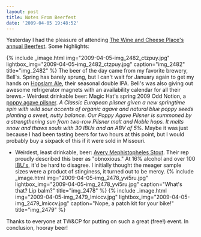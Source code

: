 ```yaml
---
layout: post
title: Notes From Beerfest
date: '2009-04-05 19:48:52'
---
```



Yesterday I had the pleasure of attending [The Wine and Cheese Place's annual Beerfest](http://thewineandcheeseplace.blogspot.com/2009/01/twcp-beerfest-2009.html). Some highlights:

{% include _image.html img="2009-04-05-img_2482_ctzpuy.jpg" lightbox_img="2009-04-05-img_2482_ctzpuy.jpg" caption="img_2482" title="img_2482"  %}
The beer of the day came from my favorite brewery, Bell's. Spring has barely sprung, but I can't wait for January again to get my hands on [Hopslam Ale,](http://beeradvocate.com/beer/profile/287/17112) their seasonal double IPA. Bell's was also giving out awesome refrigerator magnets with an availability calendar for all their brews.- Weirdest drinkable beer: Magic Hat's spring 2009 Odd Notion, a [poppy agave pilsner](http://beeradvocate.com/beer/profile/96/47451). *A Classic European pilsner given a new springtime spin with wild sour accents of organic agave and natural blue poppy seeds planting a sweet, nutty balance. Our Poppy Agave Pilsner is summoned by a strengthening sun from two-row Pilsner malt and Noble hops. It melts snow and thaws souls with 30 IBUs and an ABV of 5%.* Maybe it was just because I had been tasting beers for two hours at this point, but I would probably buy a sixpack of this if it were sold in Missouri.
- Weirdest, least drinkable, beer: [Avery Mephistopheles Stout](http://www.averybrewing.com/BigBeers/seasonal/MephistophelesStout). Their rep proudly described this beer as "obnoxious." At 16% alcohol and over 100 [IBU's](http://en.wikipedia.org/wiki/International_Bitterness_Units_scale), it'd be hard to disagree. I initially thought the meager sample sizes were a product of stinginess, it turned out to be mercy.
{% include _image.html img="2009-04-05-img_2478_yvi5ru.jpg" lightbox_img="2009-04-05-img_2478_yvi5ru.jpg" caption="What's that? Lip balm?" title="img_2478"  %}
{% include _image.html img="2009-04-05-img_2479_lmiccv.jpg" lightbox_img="2009-04-05-img_2479_lmiccv.jpg" caption="Nope, a patch kit for your bike!" title="img_2479"  %}

Thanks to everyone at TW&CP for putting on such a great (free!) event. In conclusion, hooray beer!


